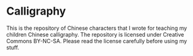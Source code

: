 Calligraphy
===========
This is the repository of Chinese characters that I wrote for teaching my
children Chinese calligraphy. The repository is licensed under Creative Commons
BY-NC-SA. Please read the license carefully before using my stuff.
